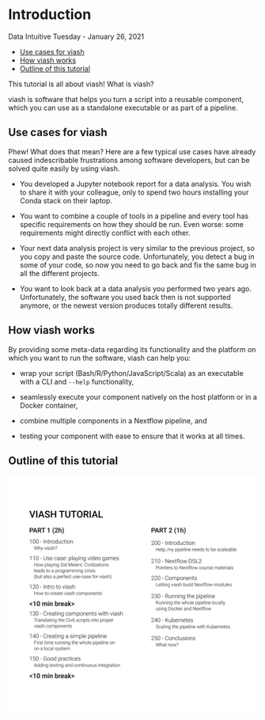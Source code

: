 Introduction
================
Data Intuitive
Tuesday - January 26, 2021

  - [Use cases for viash](#use-cases-for-viash)
  - [How viash works](#how-viash-works)
  - [Outline of this tutorial](#outline-of-this-tutorial)

This tutorial is all about viash\! What is viash?

viash is software that helps you turn a script into a reusable
component, which you can use as a standalone executable or as part of a
pipeline.

## Use cases for viash

Phew\! What does that mean? Here are a few typical use cases have
already caused indescribable frustrations among software developers, but
can be solved quite easily by using viash.

  - You developed a Jupyter notebook report for a data analysis. You
    wish to share it with your colleague, only to spend two hours
    installing your Conda stack on their laptop.

  - You want to combine a couple of tools in a pipeline and every tool
    has specific requirements on how they should be run. Even worse:
    some requirements might directly conflict with each other.

  - Your next data analysis project is very similar to the previous
    project, so you copy and paste the source code. Unfortunately, you
    detect a bug in some of your code, so now you need to go back and
    fix the same bug in all the different projects.

  - You want to look back at a data analysis you performed two years
    ago. Unfortunately, the software you used back then is not supported
    anymore, or the newest version produces totally different results.

## How viash works

By providing some meta-data regarding its functionality and the platform
on which you want to run the software, viash can help you:

  - wrap your script (Bash/R/Python/JavaScript/Scala) as an executable
    with a CLI and `--help` functionality,

  - seamlessly execute your component natively on the host platform or
    in a Docker container,

  - combine multiple components in a Nextflow pipeline, and

  - testing your component with ease to ensure that it works at all
    times.

## Outline of this tutorial

![](img/outline.svg)
